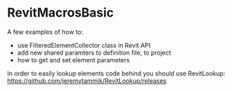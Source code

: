 # RevitMacrosBasic
A few examples of how to:
- use FilteredElementCollector class in Revit API
- add new shared paramters to definition file, to project
- how to get and set element parameters

In order to easily lookup elements code behind you should use RevitLookup:
https://github.com/jeremytammik/RevitLookup/releases
